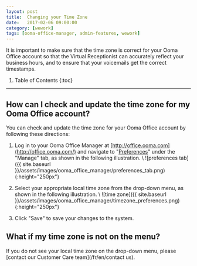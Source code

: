 ```yaml
---
layout: post
title:  Changing your Time Zone
date:   2017-02-06 09:00:00
category: [wework]
tags: [ooma-office-manager, admin-features, wework]
---
```


It is important to make sure that the time zone is correct for your Ooma Office account so that the Virtual Receptionist can accurately reflect your business hours, and to ensure that your voicemails get the correct timestamps. 

1. Table of Contents
{:toc}
* * *

## How can I check and update the time zone for my Ooma Office account?

You can check and update the time zone for your Ooma Office account by following these directions:

1. Log in to your Ooma Office Manager at [http://office.ooma.com](http://office.ooma.com/) and navigate to "[Preferences](http://office.ooma.com/#preferences)" under the "Manage" tab, as shown in the following illustration. \\
   ![preferences tab]({{ site.baseurl }}/assets/images/ooma_office_manager/preferences_tab.png){:height="250px"}

2. Select your appropriate local time zone from the drop-down menu, as shown in the following illustration. \\
   ![time zone]({{ site.baseurl }}/assets/images/ooma_office_manager/timezone_preferences.png){:height="250px"}

3. Click "Save" to save your changes to the system.

## What if my time zone is not on the menu?

If you do not see your local time zone on the drop-down menu, please [contact our Customer Care team](/fr/en/contact us).